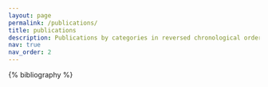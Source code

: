 ```yaml
---
layout: page
permalink: /publications/
title: publications
description: Publications by categories in reversed chronological order [generated by jekyll-scholar].
nav: true
nav_order: 2
---
```


<!-- _pages/publications.md -->

<!-- Bibsearch Feature -->

<div class="publications">

{% bibliography %}

</div>
